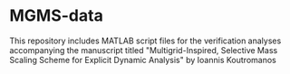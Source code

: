 # MGMS-data
This repository includes MATLAB script files for the verification analyses accompanying the manuscript titled "Multigrid-Inspired, Selective Mass Scaling Scheme for Explicit Dynamic Analysis" by Ioannis Koutromanos
